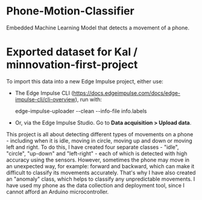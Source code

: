 # Phone-Motion-Classifier
Embedded Machine Learning Model that detects a movement of a phone.

# Exported dataset for Kal / minnovation-first-project

To import this data into a new Edge Impulse project, either use:

* The Edge Impulse CLI (https://docs.edgeimpulse.com/docs/edge-impulse-cli/cli-overview), run with:

    edge-impulse-uploader --clean --info-file info.labels

* Or, via the Edge Impulse Studio. Go to **Data acquisition > Upload data**.

This project is all about detecting different types of movements on a phone - including when it is idle, moving in circle, moving up and down or moving left and right. To do this, I have created four separate classes - "idle", "circle", "up-down" and "left-right" - each of which is detected with high accuracy using the sensors. However, sometimes the phone may move in an unexpected way, for example: forward and backward, which can make it difficult to classify its movements accurately. That's why I have also created an "anomaly" class, which helps to classify any unpredictable movements. I have used my phone as the data collection and deployment tool, since I cannot afford an Arduino microcontroller.
